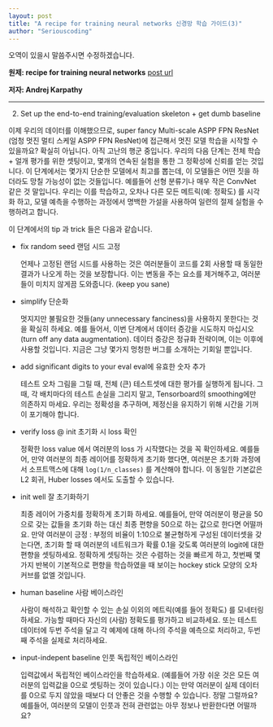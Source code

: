 ```yaml
---
layout: post
title: "A recipe for training neural networks 신경망 학습 가이드(3)"
author: "Seriouscoding"
---
```


오역이 있을시 말씀주시면 수정하겠습니다.

**원제:  recipe for training neural networks** [post url](http://karpathy.github.io/2019/04/25/recipe/)

**저자: Andrej Karpathy**


______________________________________________________________

2. Set up the end-to-end training/evaluation skeleton + get dumb baseline

이제 우리의 데이터를 이해했으므로, super fancy Multi-scale ASPP FPN ResNet (엄청 멋진 멀티 스케일 ASPP FPN ResNet)에 접근해서 멋진 모델 학습을 시작할 수 있을까요? 확실히 아닙니다. 아직 고난의 행군 중입니다. 우리의 다음 단계는 전체 학습 + 얼개 평가를 위한 셋팅이고, 몇개의 연속된 실험을 통한 그 정확성에 신뢰를 얻는 것입니다. 이 단계에서는 몇가지 단순한 모델에서 최고를 뽑는데, 이 모델들은 어떤 짓을 하더라도 망칠 가능성이 없는 것들입니다. 예를들어 선형 분류기나 매우 작은 ConvNet 같은 것 말입니다. 우리는 이를 학습하고, 오차나 다른 모든 메트릭(예: 정확도) 를 시각화 하고, 모델 예측을 수행하는 과정에서 명백한 가설을 사용하여 일련의 절제 실험을 수행하려고 합니다. 

이 단계에서의 tip 과 trick 들은 다음과 같습니다. 

- fix random seed 랜덤 시드 고정

    언제나 고정된 랜덤 시드를 사용하는 것은 여러분들이 코드를 2회 사용할 때 동일한 결과가 나오게 하는 것을 보장합니다. 이는 변동을 주는 요소를 제거해주고, 여러분들이 미치지 않게끔 도와줍니다. (keep you sane)

- simplify 단순화

    멋지지만 불필요한 것들(any unnecessary fanciness)을 사용하지 못한다는 것을 확실히 하세요. 예를 들어서, 이번 단계에서 데이터 증강을 시도하지 마십시오 (turn off any data augmentation). 데이터 증강은 정규화 전략이며, 이는 이후에 사용할 것입니다. 지금은 그냥 몇가지 멍청한 버그를 소개하는 기회일 뿐입니다. 

- add significant digits to your eval eval에 유효한 숫자 추가

    테스트 오차 그림을 그릴 때, 전체 (큰) 테스트셋에 대한 평가를 실행하게 됩니다. 그때, 각 배치마다의 테스트 손실을 그리지 말고, Tensorboard의 smoothing에만 의존하지 마세요. 우리는 정확성을 추구하며, 제정신을 유지하기 위해 시간을 기꺼이 포기해야 합니다.

- verify loss @ init 초기화 시 loss 확인

    정확한 loss value 에서 여러분의 loss 가 시작했다는 것을 꼭 확인하세요. 예를들어, 만약 여러분의 최종 레이어를 정확하게 초기화 했다면, 여러분은 초기화 과정에서 소프트맥스에 대해 `log(1/n_classes)` 를 계산해야 합니다. 이 동일한 기본값은 L2 회귀, Huber losses 에서도 도출할 수 있습니다.

- init well 잘 초기화하기

    최종 레이어 가중치를 정확하게 초기화 하세요. 예를들어, 만약 여러분이 평균을 50으로 갖는 값들을 초기화 하는 대신 최종 편향을 50으로 하는 값으로 한다면 어떨까요. 만약 여러분이 긍정 : 부정의 비율이 1:10으로 불균형하게 구성된 데이터셋을 갖는다면, 초기화 할 때 여러분의 네트워크가 확률 0.1을 갖도록 여러분의 logit에 대한 편향을 셋팅하세요. 정확하게 셋팅하는 것은 수렴하는 것을 빠르게 하고, 첫번째 몇가지 반복이 기본적으로 편향을 학습하였을 때 보이는 hockey stick 모양의 오차 커브를 없엘 것입니다.

- human baseline 사람 베이스라인

    사람이 해석하고 확인할 수 있는 손실 이외의 메트릭(예를 들어 정확도) 를 모네터링 하세요. 가능할 때마다 자신의 (사람) 정확도를 평가하고 비교하세요. 또는 테스트 데이터에 두번 주석을 달고 각 예제에 대해 하나의 주석을 예측으로 처리하고, 두번째 주석을 실제로 처리하세요.

- input-indepent baseline 인풋 독립적인 베이스라인

    입력값에서 독립적인 베이스라인을 학습하세요. (예를들어 가장 쉬운 것은 모든 여러분의 입력값을 0으로 셋팅하는 것이 있습니다.) 이는 만약 여러분이 실제 데이터를 0으로 두지 않았을 때보다 더 안좋은 것을 수행할 수 있습니다. 정말 그럴까요? 예를들어, 여러분의 모델이 인풋과 전혀 관련없는 아무 정보나 반환한다면 어떨까요?

